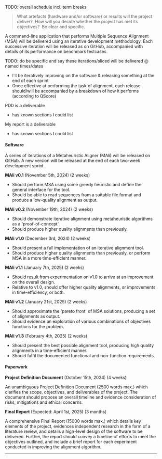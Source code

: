 
TODO: overall schedule incl. term breaks

> What artefacts (hardware and/or software) or results will the project deliver?  How will you decide whether the project has met its objectives?  Be clear and specific.

A command-line application that performs Multiple Sequence Alignment (MSA) will be delivered using an iterative development methodology. Each successive iteration will be released as on GitHub, accompanied with details of its performance on benchmark testcases.

TODO: do be specific and say these iterations/sliced will be delivered @ named times/dates

- I'll be iteratively improving on the software & releasing something at the end of each sprint
- Once effective at performing the task of alignment, each release should/will be accompanied by a breakdown of how it performs (according to QScore) 

PDD is a deliverable
- has known sections I could list

My report is a deliverable
- has known sections I could list


#### Software

A series of iterations of a Metaheuristic Aligner (MAli) will be released on GitHub. A new version will be released at the end of each two-week development sprint.

**MAli v0.1** (November 5th, 2024) (2 weeks)
- Should perform MSA using some greedy heuristic and define the general interface for the tool.
- Should be able to read sequences from a suitable file format and produce a low-quality alignment as output.

**MAli v0.2** (November 19th, 2024) (2 weeks)
- Should demonstrate iterative alignment using metaheuristic algorithms as a 'proof-of-concept'.
- Should produce higher quality alignments than previously.

**MAli v1.0** (December 3rd, 2024) (2 weeks)
- Should present a full implementation of an iterative alignment tool.
- Should produce higher quality alignments than previously, or perform MSA in a more time-efficient manner.

**MAli v1.1** (January 7th, 2025) (2 weeks)
- Should result from experimentation on v1.0 to arrive at an improvement on the overall design.
- Relative to v1.0, should offer higher quality alignments, or improvements in time-efficiency, or both.

**MAli v1.2** (January 21st, 2025) (2 weeks)
- Should approximate the 'pareto front' of MSA solutions, producing a set of alignments as output.
- Should evidence an exploration of various combinations of objectives functions for the problem.

**MAli v1.3** (February 4th, 2025) (2 weeks)
- Should present the best possible alignment tool, producing high quality alignments in a time-efficient manner.
- Should fulfil the documented functional and non-function requirements.


#### Paperwork


**Project Definition Document** (October 15th, 2024) (4 weeks)

An unambiguous Project Definition Document (2500 words max.) which clarifies the scope, objectives, and deliverables of the project. The document should propose an overall timeline and evidence consideration of risks, mitigations and ethical concerns.

**Final Report** (Expected: April 1st, 2025) (3 months)

A comprehensive Final Report (15000 words max.) which details key elements of the project, evidences independent research in the form of a literature review, and details a high-level design of the software to be delivered. Further, the report should convey a timeline of efforts to meet the objectives outlined, and include a brief report for each experiment conducted in improving the alignment algorithm.

------


